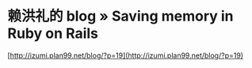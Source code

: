 <!--
id: 618153
link: http://tumblr.atmos.org/post/618153/blog-saving-memory-in-ruby-on-rails
slug: blog-saving-memory-in-ruby-on-rails
date: Thu Apr 05 2007 10:33:14 GMT-0700 (PDT)
publish: 2007-04-05
tags: 
title: 赖洪礼的 blog » Saving memory in Ruby on Rails
-->


赖洪礼的 blog » Saving memory in Ruby on Rails
==========================================

[http://izumi.plan99.net/blog/?p=19](http://izumi.plan99.net/blog/?p=19)

